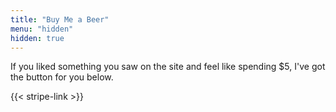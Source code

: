 ```yaml
---
title: "Buy Me a Beer"
menu: "hidden"
hidden: true
---
```


If you liked something you saw on the site and feel like spending $5, I've got the button for you below.

{{< stripe-link >}}